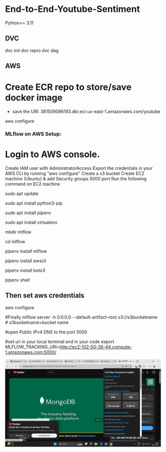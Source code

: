 # End-to-End-Youtube-Sentiment

Pyhton== 3.11

## DVC

dvc init
dvc repro
dvc dag

## AWS

# Create ECR repo to store/save docker image
- save the URI: 381509086193.dkr.ecr.us-east-1.amazonaws.com/youtube

aws configure

### MLflow on AWS Setup:
# Login to AWS console.
Create IAM user with AdministratorAccess
Export the credentials in your AWS CLI by running "aws configure"
Create a s3 bucket
Create EC2 machine (Ubuntu) & add Security groups 5000 port
Run the following command on EC2 machine

sudo apt update

sudo apt install python3-pip

sudo apt install pipenv

sudo apt install virtualenv

mkdir mlflow

cd mlflow

pipenv install mlflow

pipenv install awscli

pipenv install boto3

pipenv shell


## Then set aws credentials
aws configure


#Finally 
mlflow server -h 0.0.0.0 --default-artifact-root s3://s3bucketname # s3bucketname=bucket name

#open Public IPv4 DNS to the port 5000


#set uri in your local terminal and in your code 
export MLFLOW_TRACKING_URI=http://ec2-102-50-36-44.compute-1.amazonaws.com:5000/

![My Image](https://github.com/Durgeshsingh12712/Data-All/blob/main/Youtube%20Sentiment%20Analysis/Comment%20Anlysis%20on%20Youtube%20Chrome%20Plugin.png)

